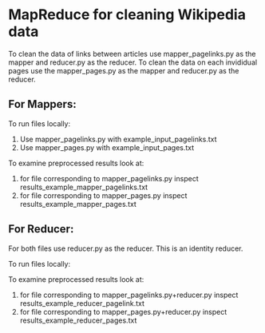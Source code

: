 
# MapReduce for cleaning Wikipedia data


To clean the data of links between articles use mapper\_pagelinks.py as the mapper and reducer.py as the reducer.
To clean the data on each invididual pages use the mapper\_pages.py as the mapper and reducer.py as the reducer.


## For Mappers:

To run files locally:

1. Use mapper\_pagelinks.py with example\_input\_pagelinks.txt
2. Use mapper\_pages.py with example\_input\_pages.txt

To examine preprocessed results look at:

1. for file corresponding to mapper\_pagelinks.py inspect results\_example\_mapper\_pagelinks.txt
2. for file corresponding to mapper\_pages.py inspect results\_example\_mapper\_pages.txt

## For Reducer:
For both files use reducer.py as the reducer. This is an identity reducer.

To run files locally:

To examine preprocessed results look at:

1. for file corresponding to mapper\_pagelinks.py+reducer.py inspect results\_example\_reducer\_pagelink.txt
2. for file corresponding to mapper\_pages.py+reducer.py inspect results\_example\_reducer\_pages.txt

